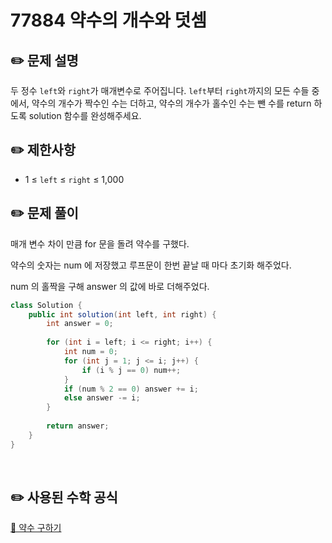 # 77884 약수의 개수와 덧셈

## ✏️ **문제 설명**

두 정수 `left`와 `right`가 매개변수로 주어집니다. `left`부터 `right`까지의 모든 수들 중에서, 약수의 개수가 짝수인 수는 더하고, 약수의 개수가 홀수인 수는 뺀 수를 return 하도록 solution 함수를 완성해주세요.

## ✏️ 제한사항

- 1 ≤ `left` ≤ `right` ≤ 1,000

## ✏️ 문제 풀이

매개 변수 차이 만큼 for 문을 돌려 약수를 구했다.

약수의 숫자는 num 에 저장했고 루프문이 한번 끝날 때 마다 초기화 해주었다.

num 의 홀짝을 구해 answer 의 값에 바로 더해주었다.

```java
class Solution {
    public int solution(int left, int right) {
        int answer = 0;
        
        for (int i = left; i <= right; i++) {
            int num = 0;
            for (int j = 1; j <= i; j++) {
                if (i % j == 0) num++;
            }
            if (num % 2 == 0) answer += i;
            else answer -= i;
        }
        
        return answer;
    }
}
```

<br>

## ✏️ 사용된 수학 공식

[🔗 약수 구하기](https://devmoony.tistory.com/169)